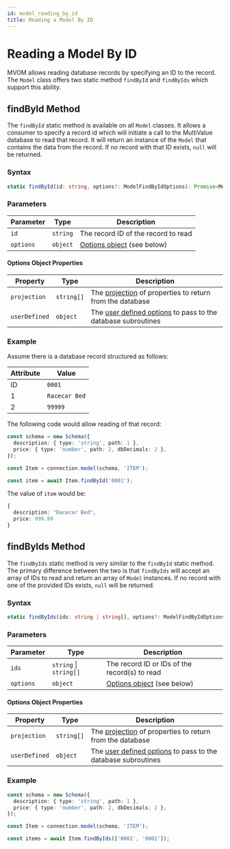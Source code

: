 ```yaml
---
id: model_reading_by_id
title: Reading a Model By ID
---
```


# Reading a Model By ID

MVOM allows reading database records by specifying an ID to the record. The `Model` class offers two static method `findById` and `findByIds` which support this ability.

## findById Method

The `findById` static method is available on all `Model` classes. It allows a consumer to specify a record id which will initiate a call to the MultiValue database to read that record. It will return an instance of the `Model` that contains the data from the record. If no record with that ID exists, `null` will be returned.

### Syntax

```ts
static findById(id: string, options?: ModelFindByIdOptions): Promise<Model | null>
```

### Parameters

| Parameter | Type     | Description                                              |
| --------- | -------- | -------------------------------------------------------- |
| `id`      | `string` | The record ID of the record to read                      |
| `options` | `object` | [Options object](#options-object-properties) (see below) |

#### Options Object Properties

| Property      | Type       | Description                                                                                                    |
| ------------- | ---------- | -------------------------------------------------------------------------------------------------------------- |
| `projection`  | `string[]` | The [projection](./Advanced%20Topics/model_projection) of properties to return from the database               |
| `userDefined` | `object`   | The [user defined options](./Advanced%20Topics/model_user_defined_options) to pass to the database subroutines |

### Example

Assume there is a database record structured as follows:

| Attribute | Value         |
| --------- | ------------- |
| ID        | `0001`        |
| 1         | `Racecar Bed` |
| 2         | `99999`       |

The following code would allow reading of that record:

```ts
const schema = new Schema({
  description: { type: 'string', path: 1 },
  price: { type: 'number', path: 2, dbDecimals: 2 },
});

const Item = connection.model(schema, 'ITEM');

const item = await Item.findById('0001');
```

The value of `item` would be:

```ts
{
  description: "Racecar Bed",
  price: 999.99
}
```

## findByIds Method

The `findByIds` static method is very similar to the `findById` static method. The primary difference between the two is that `findByIds` will accept an array of IDs to read and return an array of `Model` instances. If no record with one of the provided IDs exists, `null` will be returned.

### Syntax

```ts
static findByIds(ids: string | string[], options?: ModelFindByIdOptions): Promise<(Model | null)[]>
```

### Parameters

| Parameter | Type                   | Description                                                |
| --------- | ---------------------- | ---------------------------------------------------------- |
| `ids`     | `string` \| `string[]` | The record ID or IDs of the record(s) to read              |
| `options` | `object`               | [Options object](#options-object-properties-1) (see below) |

#### Options Object Properties

| Property      | Type       | Description                                                                                                    |
| ------------- | ---------- | -------------------------------------------------------------------------------------------------------------- |
| `projection`  | `string[]` | The [projection](./Advanced%20Topics/model_projection) of properties to return from the database               |
| `userDefined` | `object`   | The [user defined options](./Advanced%20Topics/model_user_defined_options) to pass to the database subroutines |

### Example

```ts
const schema = new Schema({
  description: { type: 'string', path: 1 },
  price: { type: 'number', path: 2, dbDecimals: 2 },
});

const Item = connection.model(schema, 'ITEM');

const items = await Item.findByIds(['0001', '0002']);
```
